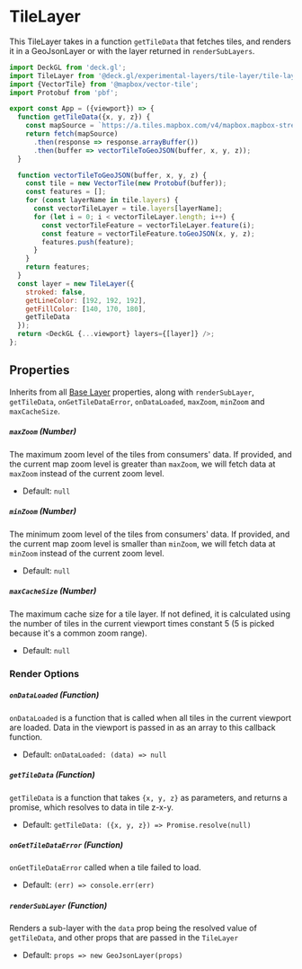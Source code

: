 # TileLayer

This TileLayer takes in a function `getTileData` that fetches tiles, and renders it in a GeoJsonLayer or with the layer returned in `renderSubLayers`.

```js
import DeckGL from 'deck.gl';
import TileLayer from '@deck.gl/experimental-layers/tile-layer/tile-layer';
import {VectorTile} from '@mapbox/vector-tile';
import Protobuf from 'pbf';

export const App = ({viewport}) => {
  function getTileData({x, y, z}) {
    const mapSource = `https://a.tiles.mapbox.com/v4/mapbox.mapbox-streets-v7/${z}/${x}/${y}.vector.pbf?access_token=${MAPBOX_TOKEN}`;
    return fetch(mapSource)
      .then(response => response.arrayBuffer())
      .then(buffer => vectorTileToGeoJSON(buffer, x, y, z));
  }

  function vectorTileToGeoJSON(buffer, x, y, z) {
    const tile = new VectorTile(new Protobuf(buffer));
    const features = [];
    for (const layerName in tile.layers) {
      const vectorTileLayer = tile.layers[layerName];
      for (let i = 0; i < vectorTileLayer.length; i++) {
        const vectorTileFeature = vectorTileLayer.feature(i);
        const feature = vectorTileFeature.toGeoJSON(x, y, z);
        features.push(feature);
      }
    }
    return features;
  }
  const layer = new TileLayer({
    stroked: false,
    getLineColor: [192, 192, 192],
    getFillColor: [140, 170, 180],
    getTileData
  });
  return <DeckGL {...viewport} layers={[layer]} />;
};
```

## Properties

Inherits from all [Base Layer](/docs/api-reference/layer.md) properties, along with `renderSubLayer`, `getTileData`, `onGetTileDataError`, `onDataLoaded`, `maxZoom`, `minZoom` and `maxCacheSize`.

##### `maxZoom` (Number)

The maximum zoom level of the tiles from consumers' data. If provided, and the current map zoom level is greater than `maxZoom`, we will fetch data at `maxZoom` instead of the current zoom level.

- Default: `null`

##### `minZoom` (Number)

The minimum zoom level of the tiles from consumers' data. If provided, and the current map zoom level is smaller than `minZoom`, we will fetch data at `minZoom` instead of the current zoom level.

- Default: `null`

##### `maxCacheSize` (Number)

The maximum cache size for a tile layer. If not defined, it is calculated using the number of tiles in the current viewport times constant 5 (5 is picked because it's a common zoom range).

- Default: `null`

### Render Options

##### `onDataLoaded` (Function)
`onDataLoaded` is a function that is called when all tiles in the current viewport are loaded. Data in the viewport is passed in as an array to this callback function.

- Default: `onDataLoaded: (data) => null`

##### `getTileData` (Function)

`getTileData` is a function that takes `{x, y, z}` as parameters, and returns a promise, which resolves to data in tile z-x-y.

- Default: `getTileData: ({x, y, z}) => Promise.resolve(null)`

##### `onGetTileDataError` (Function)
`onGetTileDataError` called when a tile failed to load.

- Default: `(err) => console.err(err)`

##### `renderSubLayer` (Function)

Renders a sub-layer with the `data` prop being the resolved value of `getTileData`, and other props that are passed in the `TileLayer`

- Default: `props => new GeoJsonLayer(props)`
